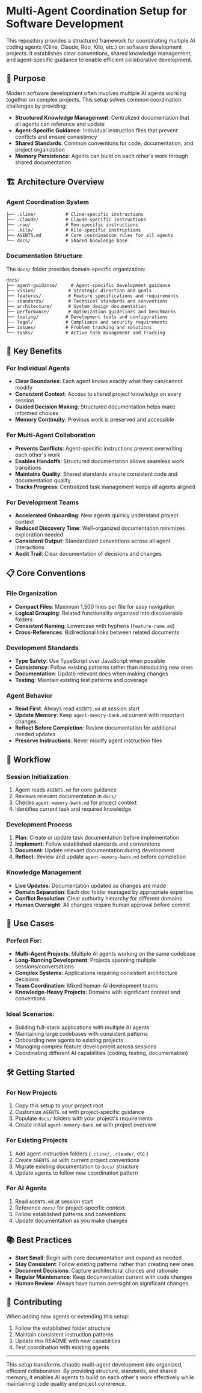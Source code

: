 # Multi-Agent Coordination Setup for Software Development

This repository provides a structured framework for coordinating multiple AI coding agents (Cline, Claude, Roo, Kilo, etc.) on software development projects. It establishes clear conventions, shared knowledge management, and agent-specific guidance to enable efficient collaborative development.

## 🎯 Purpose

Modern software development often involves multiple AI agents working together on complex projects. This setup solves common coordination challenges by providing:

- **Structured Knowledge Management**: Centralized documentation that all agents can reference and update
- **Agent-Specific Guidance**: Individual instruction files that prevent conflicts and ensure consistency
- **Shared Standards**: Common conventions for code, documentation, and project organization
- **Memory Persistence**: Agents can build on each other's work through shared documentation

## 🏗️ Architecture Overview

### Agent Coordination System

```
├── .cline/           # Cline-specific instructions
├── .claude/          # Claude-specific instructions  
├── .roo/             # Roo-specific instructions
├── .kilo/            # Kilo-specific instructions
├── AGENTS.md         # Core coordination rules for all agents
└── docs/             # Shared knowledge base
```

### Documentation Structure

The `docs/` folder provides domain-specific organization:

```
docs/
├── agent-guidance/     # Agent-specific development guidance
├── vision/            # Strategic direction and goals
├── features/          # Feature specifications and requirements
├── standards/         # Technical standards and conventions
├── architecture/      # System design documentation
├── performance/       # Optimization guidelines and benchmarks
├── tooling/          # Development tools and configurations
├── legal/            # Compliance and security requirements
├── issues/           # Problem tracking and solutions
└── tasks/            # Active task management and tracking
```

## 🚀 Key Benefits

### For Individual Agents
- **Clear Boundaries**: Each agent knows exactly what they can/cannot modify
- **Consistent Context**: Access to shared project knowledge on every session
- **Guided Decision Making**: Structured documentation helps make informed choices
- **Memory Continuity**: Previous work is preserved and accessible

### For Multi-Agent Collaboration
- **Prevents Conflicts**: Agent-specific instructions prevent overwriting each other's work
- **Enables Handoffs**: Structured documentation allows seamless work transitions
- **Maintains Quality**: Shared standards ensure consistent code and documentation quality
- **Tracks Progress**: Centralized task management keeps all agents aligned

### For Development Teams
- **Accelerated Onboarding**: New agents quickly understand project context
- **Reduced Discovery Time**: Well-organized documentation minimizes exploration needed
- **Consistent Output**: Standardized conventions across all agent interactions
- **Audit Trail**: Clear documentation of decisions and changes

## 📋 Core Conventions

### File Organization
- **Compact Files**: Maximum 1,500 lines per file for easy navigation
- **Logical Grouping**: Related functionality organized into discoverable folders
- **Consistent Naming**: Lowercase with hyphens (`feature-name.md`)
- **Cross-References**: Bidirectional links between related documents

### Development Standards
- **Type Safety**: Use TypeScript over JavaScript when possible
- **Consistency**: Follow existing patterns rather than introducing new ones
- **Documentation**: Update relevant docs when making changes
- **Testing**: Maintain existing test patterns and coverage

### Agent Behavior
- **Read First**: Always read `AGENTS.md` at session start
- **Update Memory**: Keep `agent-memory-bank.md` current with important changes
- **Reflect Before Completion**: Review documentation for additional needed updates
- **Preserve Instructions**: Never modify agent instruction files

## 🔄 Workflow

### Session Initialization
1. Agent reads `AGENTS.md` for core guidance
2. Reviews relevant documentation in `docs/`
3. Checks `agent-memory-bank.md` for project context
4. Identifies current task and required knowledge

### Development Process
1. **Plan**: Create or update task documentation before implementation
2. **Implement**: Follow established standards and conventions
3. **Document**: Update relevant documentation during development
4. **Reflect**: Review and update `agent-memory-bank.md` before completion

### Knowledge Management
- **Live Updates**: Documentation updated as changes are made
- **Domain Separation**: Each doc folder managed by appropriate expertise
- **Conflict Resolution**: Clear authority hierarchy for different domains
- **Human Oversight**: All changes require human approval before commit

## 🎯 Use Cases

### Perfect For:
- **Multi-Agent Projects**: Multiple AI agents working on the same codebase
- **Long-Running Development**: Projects spanning multiple sessions/conversations  
- **Complex Systems**: Applications requiring consistent architecture decisions
- **Team Coordination**: Mixed human-AI development teams
- **Knowledge-Heavy Projects**: Domains with significant context and conventions

### Ideal Scenarios:
- Building full-stack applications with multiple AI agents
- Maintaining large codebases with consistent patterns
- Onboarding new agents to existing projects
- Managing complex feature development across sessions
- Coordinating different AI capabilities (coding, testing, documentation)

## 🛠️ Getting Started

### For New Projects
1. Copy this setup to your project root
2. Customize `AGENTS.md` with project-specific guidance
3. Populate `docs/` folders with your project's requirements
4. Create initial `agent-memory-bank.md` with project overview

### For Existing Projects
1. Add agent instruction folders (`.cline/`, `.claude/`, etc.)
2. Create `AGENTS.md` with current project conventions
3. Migrate existing documentation to `docs/` structure
4. Update agents to follow new coordination pattern

### For AI Agents
1. Read `AGENTS.md` at session start
2. Reference `docs/` for project-specific context
3. Follow established patterns and conventions
4. Update documentation as you make changes

## 📚 Best Practices

- **Start Small**: Begin with core documentation and expand as needed
- **Stay Consistent**: Follow existing patterns rather than creating new ones
- **Document Decisions**: Capture architectural choices and rationale
- **Regular Maintenance**: Keep documentation current with code changes
- **Human Review**: Always have human oversight on significant changes

## 🤝 Contributing

When adding new agents or extending this setup:
1. Follow the established folder structure
2. Maintain consistent instruction patterns
3. Update this README with new capabilities
4. Test coordination with existing agents

---

This setup transforms chaotic multi-agent development into organized, efficient collaboration. By providing structure, standards, and shared memory, it enables AI agents to build on each other's work effectively while maintaining code quality and project coherence.
